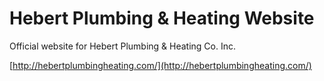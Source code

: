 # Hebert Plumbing &amp; Heating Website
Official website for Hebert Plumbing &amp; Heating Co. Inc.

[http://hebertplumbingheating.com/](http://hebertplumbingheating.com/)
